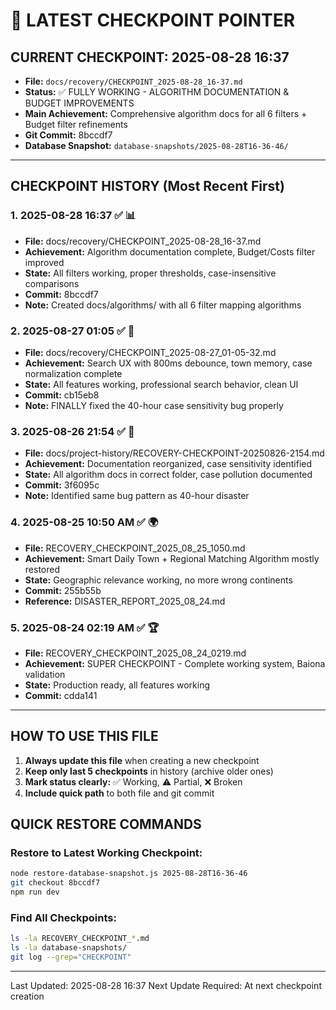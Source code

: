 # 📍 LATEST CHECKPOINT POINTER

## CURRENT CHECKPOINT: 2025-08-28 16:37
- **File:** `docs/recovery/CHECKPOINT_2025-08-28_16-37.md`
- **Status:** ✅ FULLY WORKING - ALGORITHM DOCUMENTATION & BUDGET IMPROVEMENTS
- **Main Achievement:** Comprehensive algorithm docs for all 6 filters + Budget filter refinements
- **Git Commit:** 8bccdf7
- **Database Snapshot:** `database-snapshots/2025-08-28T16-36-46/`

---

## CHECKPOINT HISTORY (Most Recent First)

### 1. 2025-08-28 16:37 ✅ 📊
- **File:** docs/recovery/CHECKPOINT_2025-08-28_16-37.md
- **Achievement:** Algorithm documentation complete, Budget/Costs filter improved
- **State:** All filters working, proper thresholds, case-insensitive comparisons
- **Commit:** 8bccdf7
- **Note:** Created docs/algorithms/ with all 6 filter mapping algorithms

### 2. 2025-08-27 01:05 ✅ 🎯
- **File:** docs/recovery/CHECKPOINT_2025-08-27_01-05-32.md
- **Achievement:** Search UX with 800ms debounce, town memory, case normalization complete
- **State:** All features working, professional search behavior, clean UI
- **Commit:** cb15eb8
- **Note:** FINALLY fixed the 40-hour case sensitivity bug properly

### 3. 2025-08-26 21:54 ✅ 📁
- **File:** docs/project-history/RECOVERY-CHECKPOINT-20250826-2154.md
- **Achievement:** Documentation reorganized, case sensitivity identified
- **State:** All algorithm docs in correct folder, case pollution documented
- **Commit:** 3f6095c
- **Note:** Identified same bug pattern as 40-hour disaster

### 4. 2025-08-25 10:50 AM ✅ 🌍
- **File:** RECOVERY_CHECKPOINT_2025_08_25_1050.md
- **Achievement:** Smart Daily Town + Regional Matching Algorithm mostly restored
- **State:** Geographic relevance working, no more wrong continents
- **Commit:** 255b55b
- **Reference:** DISASTER_REPORT_2025_08_24.md

### 5. 2025-08-24 02:19 AM ✅ 🏆
- **File:** RECOVERY_CHECKPOINT_2025_08_24_0219.md
- **Achievement:** SUPER CHECKPOINT - Complete working system, Baiona validation
- **State:** Production ready, all features working
- **Commit:** cdda141

---

## HOW TO USE THIS FILE

1. **Always update this file** when creating a new checkpoint
2. **Keep only last 5 checkpoints** in history (archive older ones)
3. **Mark status clearly:** ✅ Working, ⚠️ Partial, ❌ Broken
4. **Include quick path** to both file and git commit

## QUICK RESTORE COMMANDS

### Restore to Latest Working Checkpoint:
```bash
node restore-database-snapshot.js 2025-08-28T16-36-46
git checkout 8bccdf7
npm run dev
```

### Find All Checkpoints:
```bash
ls -la RECOVERY_CHECKPOINT_*.md
ls -la database-snapshots/
git log --grep="CHECKPOINT"
```

---

Last Updated: 2025-08-28 16:37
Next Update Required: At next checkpoint creation